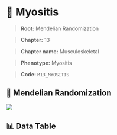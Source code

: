 # 🧪 Myositis

> **Root:** Mendelian Randomization

> **Chapter:** 13  

> **Chapter name:** Musculoskeletal

> **Phenotype:** Myositis  

> **Code:** `M13_MYOSITIS`

## 🧬 Mendelian Randomization  

<img src="/MR/Figures/Forward/M13_MYOSITIS.png"/>

## 📊 Data Table

<CsvTableMRF src="/MR/Data/Forward/M13_MYOSITIS.csv"/>
